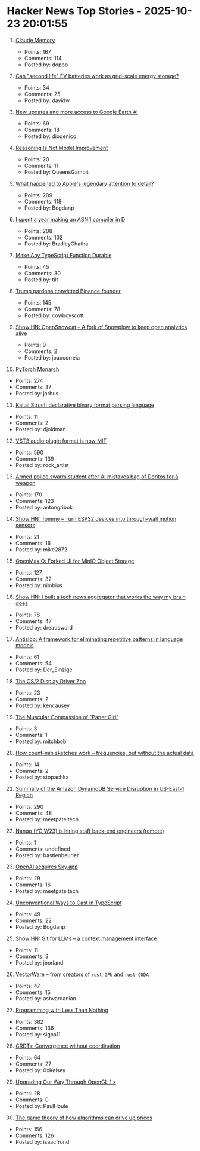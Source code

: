 # Hacker News Top Stories - 2025-10-23 20:01:55

1. [Claude Memory](https://www.anthropic.com/news/memory)
   - Points: 167
   - Comments: 114
   - Posted by: doppp

2. [Can "second life" EV batteries work as grid-scale energy storage?](https://www.volts.wtf/p/can-second-life-ev-batteries-work)
   - Points: 34
   - Comments: 25
   - Posted by: davidw

3. [New updates and more access to Google Earth AI](https://blog.google/technology/research/new-updates-and-more-access-to-google-earth-ai/)
   - Points: 69
   - Comments: 18
   - Posted by: diogenico

4. [Reasoning Is Not Model Improvement](https://manidoraisamy.com/reasoning-not-ai.html)
   - Points: 20
   - Comments: 11
   - Posted by: QueensGambit

5. [What happened to Apple's legendary attention to detail?](https://blog.johnozbay.com/what-happened-to-apples-attention-to-detail.html)
   - Points: 209
   - Comments: 118
   - Posted by: Bogdanp

6. [I spent a year making an ASN.1 compiler in D](https://bradley.chatha.dev/blog/dlang-propaganda/asn1-compiler-in-d/)
   - Points: 208
   - Comments: 102
   - Posted by: BradleyChatha

7. [Make Any TypeScript Function Durable](https://useworkflow.dev/)
   - Points: 45
   - Comments: 30
   - Posted by: tilt

8. [Trump pardons convicted Binance founder](https://www.wsj.com/finance/currencies/trump-pardons-convicted-binance-founder-7509bd63)
   - Points: 145
   - Comments: 78
   - Posted by: cowboyscott

9. [Show HN: OpenSnowcat – A fork of Snowplow to keep open analytics alive](https://opensnowcat.io/)
   - Points: 9
   - Comments: 2
   - Posted by: joaocorreia

10. [PyTorch Monarch](https://pytorch.org/blog/introducing-pytorch-monarch/)
   - Points: 274
   - Comments: 37
   - Posted by: jarbus

11. [Kaitai Struct: declarative binary format parsing language](https://kaitai.io/)
   - Points: 11
   - Comments: 2
   - Posted by: djoldman

12. [VST3 audio plugin format is now MIT](https://forums.steinberg.net/t/vst-3-8-0-sdk-released/1011988)
   - Points: 590
   - Comments: 139
   - Posted by: rock_artist

13. [Armed police swarm student after AI mistakes bag of Doritos for a weapon](https://www.dexerto.com/entertainment/armed-police-swarm-student-after-ai-mistakes-bag-of-doritos-for-a-weapon-3273512/)
   - Points: 170
   - Comments: 123
   - Posted by: antongribok

14. [Show HN: Tommy – Turn ESP32 devices into through-wall motion sensors](https://www.tommysense.com)
   - Points: 21
   - Comments: 16
   - Posted by: mike2872

15. [OpenMaxIO: Forked UI for MinIO Object Storage](https://github.com/OpenMaxIO/openmaxio-object-browser)
   - Points: 127
   - Comments: 32
   - Posted by: nimbius

16. [Show HN: I built a tech news aggregator that works the way my brain does](https://deadstack.net/recent)
   - Points: 78
   - Comments: 47
   - Posted by: dreadsword

17. [Antislop: A framework for eliminating repetitive patterns in language models](https://arxiv.org/abs/2510.15061)
   - Points: 61
   - Comments: 54
   - Posted by: Der_Einzige

18. [The OS/2 Display Driver Zoo](https://www.os2museum.com/wp/the-os-2-display-driver-zoo/)
   - Points: 23
   - Comments: 2
   - Posted by: kencausey

19. [The Muscular Compassion of "Paper Girl"](https://www.newyorker.com/books/page-turner/the-muscular-compassion-of-paper-girl)
   - Points: 3
   - Comments: 1
   - Posted by: mitchbob

20. [How count-min sketches work – frequencies, but without the actual data](https://www.instantdb.com/essays/count_min_sketch)
   - Points: 14
   - Comments: 2
   - Posted by: stopachka

21. [Summary of the Amazon DynamoDB Service Disruption in US-East-1 Region](https://aws.amazon.com/message/101925/)
   - Points: 290
   - Comments: 48
   - Posted by: meetpateltech

22. [Nango (YC W23) is hiring staff back-end engineers (remote)](https://www.nango.dev/careers)
   - Points: 1
   - Comments: undefined
   - Posted by: bastienbeurier

23. [OpenAI acquires Sky.app](https://openai.com/index/openai-acquires-software-applications-incorporated)
   - Points: 29
   - Comments: 16
   - Posted by: meetpateltech

24. [Unconventional Ways to Cast in TypeScript](https://wolfgirl.dev/blog/2025-10-22-4-unconventional-ways-to-cast-in-typescript/)
   - Points: 49
   - Comments: 22
   - Posted by: Bogdanp

25. [Show HN: Git for LLMs – a context management interface](https://twigg.ai)
   - Points: 11
   - Comments: 3
   - Posted by: jborland

26. [VectorWare – from creators of `rust-GPU` and `rust-CUDA`](https://www.vectorware.com/blog/announcing-vectorware/)
   - Points: 47
   - Comments: 15
   - Posted by: ashvardanian

27. [Programming with Less Than Nothing](https://joshmoody.org/blog/programming-with-less-than-nothing/)
   - Points: 382
   - Comments: 136
   - Posted by: signa11

28. [CRDTs: Convergence without coordination](https://read.thecoder.cafe/p/crdt)
   - Points: 64
   - Comments: 27
   - Posted by: 0xKelsey

29. [Upgrading Our Way Through OpenGL 1.x](https://bumbershootsoft.wordpress.com/2025/09/27/upgrading-our-way-through-opengl-1-x/)
   - Points: 28
   - Comments: 0
   - Posted by: PaulHoule

30. [The game theory of how algorithms can drive up prices](https://www.quantamagazine.org/the-game-theory-of-how-algorithms-can-drive-up-prices-20251022/)
   - Points: 156
   - Comments: 126
   - Posted by: isaacfrond

